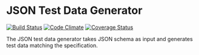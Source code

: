 # JSON Test Data Generator
[![Build Status](https://travis-ci.org/danascheider/json_test_data.svg?branch=master)](https://travis-ci.org/danascheider/json_test_data)  [![Code Climate](https://codeclimate.com/github/danascheider/json_test_data/badges/gpa.svg)](https://codeclimate.com/github/danascheider/json_test_data)
[![Coverage Status](https://coveralls.io/repos/github/danascheider/json_test_data/badge.svg?branch=master)](https://coveralls.io/github/danascheider/json_test_data?branch=master)

The JSON test data generator takes JSON schema as input and generates test data matching the specification.
